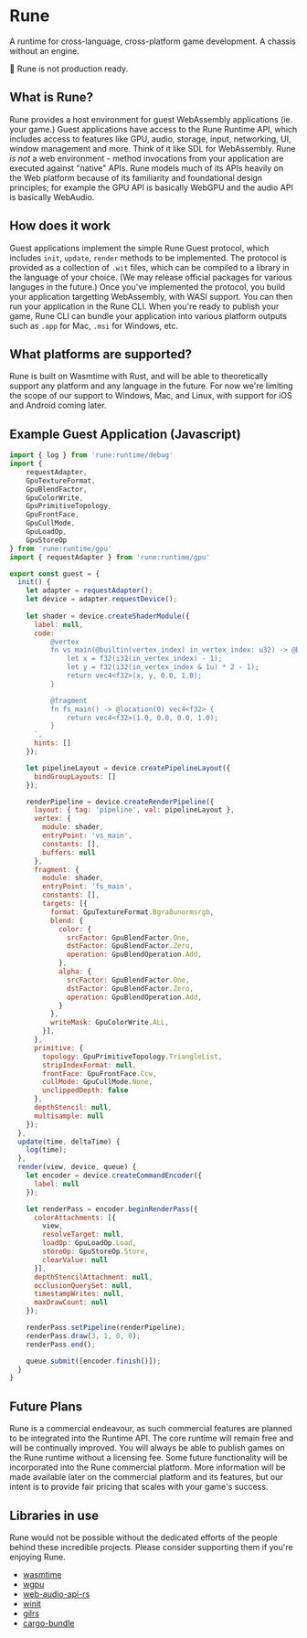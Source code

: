 # Rune
A runtime for cross-language, cross-platform game development. A chassis without an engine.

🚧 Rune is not production ready.

## What is Rune?
Rune provides a host environment for guest WebAssembly applications (ie. your game.) Guest applications have access to the Rune Runtime API, which includes access to features like GPU, audio, storage, input, networking, UI, window management and more. Think of it like SDL for WebAssembly. Rune _is not_ a web environment - method invocations from your application are executed against "native" APIs. Rune models much of its APIs heavily on the Web platform because of its familiarity and foundational design principles; for example the GPU API is basically WebGPU and the audio API is basically WebAudio.

## How does it work
Guest applications implement the simple Rune Guest protocol, which includes `init`, `update`, `render` methods to be implemented. The protocol is provided as a collection of `.wit` files, which can be compiled to a library in the language of your choice. (We may release official packages for various languges in the future.) Once you've implemented the protocol, you build your application targetting WebAssembly, with WASI support. You can then run your application in the Rune CLI. When you're ready to publish your game, Rune CLI can bundle your application into various platform outputs such as `.app` for Mac, `.msi` for Windows, etc.

## What platforms are supported?
Rune is built on Wasmtime with Rust, and will be able to theoretically support any platform and any language in the future. For now we're limiting the scope of our support to Windows, Mac, and Linux, with support for iOS and Android coming later.

## Example Guest Application (Javascript)

```js
import { log } from 'rune:runtime/debug'
import {
    requestAdapter,
    GpuTextureFormat,
    GpuBlendFactor,
    GpuColorWrite,
    GpuPrimitiveTopology,
    GpuFrontFace,
    GpuCullMode,
    GpuLoadOp,
    GpuStoreOp
} from 'rune:runtime/gpu'
import { requestAdapter } from 'rune:runtime/gpu'

export const guest = {
  init() {
    let adapter = requestAdapter();
    let device = adapter.requestDevice();
    
    let shader = device.createShaderModule({
      label: null,
      code: `
          @vertex
          fn vs_main(@builtin(vertex_index) in_vertex_index: u32) -> @builtin(position) vec4<f32> {
              let x = f32(i32(in_vertex_index) - 1);
              let y = f32(i32(in_vertex_index & 1u) * 2 - 1);
              return vec4<f32>(x, y, 0.0, 1.0);
          }

          @fragment
          fn fs_main() -> @location(0) vec4<f32> {
              return vec4<f32>(1.0, 0.0, 0.0, 1.0);
          }
      `,
      hints: []
    });

    let pipelineLayout = device.createPipelineLayout({
      bindGroupLayouts: []
    });

    renderPipeline = device.createRenderPipeline({
      layout: { tag: 'pipeline', val: pipelineLayout },
      vertex: {
        module: shader,
        entryPoint: 'vs_main',
        constants: [],
        buffers: null
      },
      fragment: {
        module: shader,
        entryPoint: 'fs_main',
        constants: [],
        targets: [{
          format: GpuTextureFormat.Bgra8unormsrgb,
          blend: {
            color: {
              srcFactor: GpuBlendFactor.One,
              dstFactor: GpuBlendFactor.Zero,
              operation: GpuBlendOperation.Add,
            },
            alpha: {
              srcFactor: GpuBlendFactor.One,
              dstFactor: GpuBlendFactor.Zero,
              operation: GpuBlendOperation.Add,
            }
          },
          writeMask: GpuColorWrite.ALL,
        }],
      },
      primitive: {
        topology: GpuPrimitiveTopology.TriangleList,
        stripIndexFormat: null,
        frontFace: GpuFrontFace.Ccw,
        cullMode: GpuCullMode.None,
        unclippedDepth: false  
      },
      depthStencil: null,
      multisample: null
    });
  },
  update(time, deltaTime) {
    log(time);
  },
  render(view, device, queue) {
    let encoder = device.createCommandEncoder({
      label: null
    });

    let renderPass = encoder.beginRenderPass({
      colorAttachments: [{
        view,
        resolveTarget: null,
        loadOp: GpuLoadOp.Load,
        storeOp: GpuStoreOp.Store,
        clearValue: null
      }],
      depthStencilAttachment: null,
      occlusionQuerySet: null,
      timestampWrites: null,
      maxDrawCount: null
    });

    renderPass.setPipeline(renderPipeline);
    renderPass.draw(3, 1, 0, 0);
    renderPass.end();

    queue.submit([encoder.finish()]);
  }
}

```

## Future Plans
Rune is a commercial endeavour, as such commercial features are planned to be integrated into the Runtime API. The core runtime will remain free and will be continually improved. You will always be able to publish games on the Rune runtime without a licensing fee. Some future functionality will be incorporated into the Rune commercial platform. More information will be made available later on the commercial platform and its features, but our intent is to provide fair pricing that scales with your game's success.

## Libraries in use
Rune would not be possible without the dedicated efforts of the people behind these incredible projects. Please consider supporting them if you're enjoying Rune.

- [wasmtime](https://github.com/bytecodealliance/wasmtime)
- [wgpu](https://github.com/gfx-rs/wgpu)
- [web-audio-api-rs](https://github.com/orottier/web-audio-api-rs)
- [winit](https://github.com/rust-windowing/winit)
- [gilrs](https://gitlab.com/gilrs-project/gilrs)
- [cargo-bundle](https://github.com/burtonageo/cargo-bundle)
